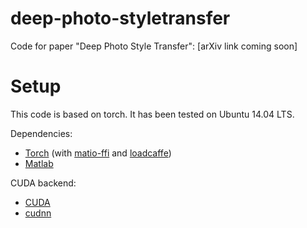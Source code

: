 # deep-photo-styletransfer
Code for paper "Deep Photo Style Transfer": [arXiv link coming soon]


# Setup
This code is based on torch. It has been tested on Ubuntu 14.04 LTS. 

Dependencies:
* [Torch](https://github.com/torch/torch7) (with [matio-ffi](https://github.com/soumith/matio-ffi.torch) and [loadcaffe](https://github.com/szagoruyko/loadcaffe))
* [Matlab](https://www.mathworks.com/)

CUDA backend:
* [CUDA](https://developer.nvidia.com/cuda-downloads)
* [cudnn](https://developer.nvidia.com/cudnn)












